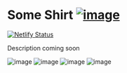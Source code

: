 # Some Shirt [![image](https://img.shields.io/badge/click_to_demo-blue)](https://some-shirt.netlify.app/)
[![Netlify Status](https://api.netlify.com/api/v1/badges/1c2bfc8f-b78b-4b37-8cfd-5807c1eaeadc/deploy-status)](https://app.netlify.com/sites/some-shirt/deploys)

Description coming soon

![image](https://img.shields.io/badge/React.js-f0772b?style=for-the-badge&logo=react&logoColor=black&style=flat)
![image](https://img.shields.io/badge/stylelint-000?style=for-the-badge&logo=stylelint&logoColor=white&style=flat)
![image](https://img.shields.io/badge/prettier-1A2C34?style=for-the-badge&logo=prettier&logoColor=F7BA3E&style=flat)
![image](https://img.shields.io/badge/eslint-3A33D1?style=for-the-badge&logo=eslint&logoColor=white&style=flat)
